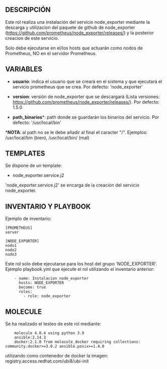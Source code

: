 ## DESCRIPCIÓN 


Este rol realiza una instalación del servicio node_exporter mediante la descarga y utilizacion del paquete de github de node_exporter (https://github.com/prometheus/node_exporter/releases/) y la posterior creacion de este servicio. 

Solo debe ejecutarse en el/los hosts que actuarán como nodos de Prometheus, NO en el servidor Prometheus.




## VARIABLES


- **usuario**: indica el usuario que se creará en el sistema y que ejecutará el servicio prometheus que se crea. Por defecto: 'node_exporter'

- **version**: versión de node_exporter que se descargará (Lista versiones: https://github.com/prometheus/node_exporter/releases/). Por defecto: 1.5.0

- **path_binarios***: path donde se guardarán los binarios del servicio. Por defecto: '/usr/local/bin'

    
***NOTA**: al path no se le debe añadir al final el caracter "/". Ejemplos: /usr/local/bin (bien), /usr/local/bin/ (mal)

  


## TEMPLATES


Se dispone de un template:
- node_exporter.service.j2


'node_exporter.service.j2' se encarga de la creación del servicio node_exporter.




## INVENTARIO Y PLAYBOOK

Ejemplo de inventario:

    [PROMETHEUS]
    server

    [NODE_EXPORTER]
    nodo1
    nodo2
    nodo3

    
Este rol solo debe ejecutarse para los host del grupo 'NODE_EXPORTER'. Ejemplo playbook.yml que ejecute el rol utilizando el inventario anterior:


        - name: Instalacion node_exporter
          hosts: NODE_EXPORTER
          become: true
          roles:
            - role: node_exporter




## MOLECULE

Se ha realizado el testeo de este rol mediante:

        molecule 4.0.4 using python 3.9 
        ansible:2.14.3
        docker:2.1.0 from molecule_docker requiring collections: community.docker>=3.0.2 ansible.posix>=1.4.0

utilizando como contenedor de docker la imagen: registry.access.redhat.com/ubi8/ubi-init